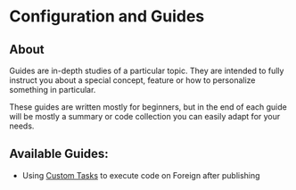# Configuration and Guides

## About

Guides are in-depth studies of a particular topic.
They are intended to fully instruct you about a special concept, feature or how to personalize something in particular.

These guides are written mostly for beginners, but in the end of each guide will be mostly a summary or code collection
you can easily adapt for your needs.

## Available Guides:

* Using [Custom Tasks](CustomTasks.md) to execute code on Foreign after publishing
